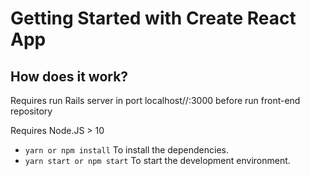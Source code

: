 # Getting Started with Create React App

## How does it work?

Requires run Rails server in port localhost//:3000 before run front-end repository

Requires Node.JS > 10

- `yarn or npm install` To install the dependencies.
- `yarn start or npm start` To start the development environment.
